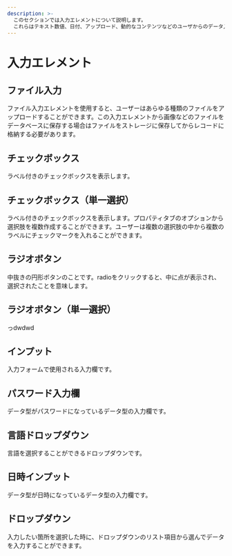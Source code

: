 ```yaml
---
description: >-
  このセクションでは入力エレメントについて説明します。
  これらはテキスト数値、日付、アップロード、動的なコンテンツなどのユーザからのデータ入力を受け入れる要素です。
---
```


# 入力エレメント

## ファイル入力

ファイル入力エレメントを使用すると、ユーザーはあらゆる種類のファイルをアップロードすることができます。この入力エレメントから画像などのファイルをデータベースに保存する場合はファイルをストレージに保存してからレコードに格納する必要があります。

## チェックボックス

ラベル付きのチェックボックスを表示します。

## チェックボックス（単一選択）

ラベル付きのチェックボックスを表示します。プロパティタブのオプションから選択肢を複数作成することができます。ユーザーは複数の選択肢の中から複数のラベルにチェックマークを入れることができます。





## ラジオボタン

中抜きの円形ボタンのことです。radioをクリックすると、中に点が表示され、選択されたことを意味します。

## ラジオボタン（単一選択）

っdwdwd



## インプット

入力フォームで使用される入力欄です。

## パスワード入力欄

データ型がパスワードになっているデータ型の入力欄です。

## 言語ドロップダウン

言語を選択することができるドロップダウンです。

## 日時インプット

データ型が日時になっているデータ型の入力欄です。

## ドロップダウン

入力したい箇所を選択した時に、ドロップダウンのリスト項目から選んでデータを入力することができます。



